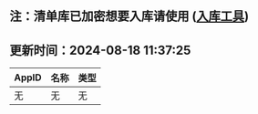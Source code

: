 ## 注：清单库已加密想要入库请使用 ([入库工具](https://github.com/BlankTMing/ManifestAutoUpdate/releases))

## 更新时间：2024-08-18 11:37:25
| AppID | 名称 | 类型  |
| :-------------------- | :----------------------------- | :----------- |
| 无 | 无 | 无 |

